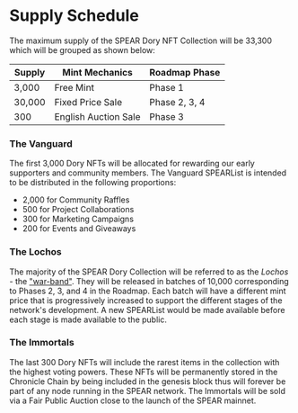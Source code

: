 # Supply Schedule

The maximum supply of the SPEAR Dory NFT Collection will be 33,300 which will be grouped as shown below:

| Supply | Mint Mechanics       | Roadmap Phase |
| ------ | -------------------- | ------------- |
| 3,000  | Free Mint            | Phase 1       |
| 30,000 | Fixed Price Sale     | Phase 2, 3, 4 |
| 300    | English Auction Sale | Phase 3       |

### The Vanguard

The first 3,000 Dory NFTs will be allocated for rewarding our early supporters and community members. The Vanguard SPEARList is intended to be distributed in the following proportions:

* 2,000 for Community Raffles
* 500 for Project Collaborations
* 300 for Marketing Campaigns
* 200 for Events and Giveaways

### The Lochos

The majority of the SPEAR Dory Collection will be referred to as the _Lochos -_ the ["war-band"](https://en.wikipedia.org/wiki/Lochos). They will be released in batches of 10,000 corresponding to Phases 2, 3, and 4 in the Roadmap. Each batch will have a different mint price that is progressively increased to support the different stages of the network's development. A new SPEARList would be made available before each stage is made available to the public.

### The Immortals

The last 300 Dory NFTs will include the rarest items in the collection with the highest voting powers. These NFTs will be permanently stored in the Chronicle Chain by being included in the genesis block thus will forever be part of any node running in the SPEAR network. The Immortals will be sold via a Fair Public Auction close to the launch of the SPEAR mainnet.
